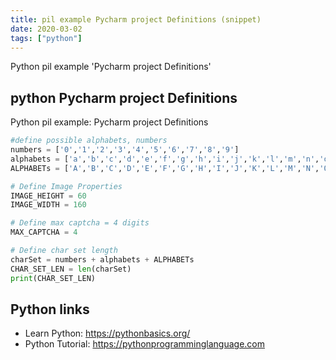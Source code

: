 ```yaml
---
title: pil example Pycharm project Definitions (snippet)
date: 2020-03-02
tags: ["python"]
---
```

Python pil example 'Pycharm project Definitions'


## python Pycharm project Definitions

Python pil example: Pycharm project Definitions

```python
#define possible alphabets, numbers
numbers = ['0','1','2','3','4','5','6','7','8','9']
alphabets = ['a','b','c','d','e','f','g','h','i','j','k','l','m','n','o','p','q','r','s','t','u','v','w','x','y','z']
ALPHABETs = ['A','B','C','D','E','F','G','H','I','J','K','L','M','N','O','P','Q','R','S','T','U','V','W','X','Y','Z']

# Define Image Properties
IMAGE_HEIGHT = 60
IMAGE_WIDTH = 160

# Define max captcha = 4 digits
MAX_CAPTCHA = 4 

# Define char set length
charSet = numbers + alphabets + ALPHABETs
CHAR_SET_LEN = len(charSet)
print(CHAR_SET_LEN)

```

## Python links

- Learn Python: https://pythonbasics.org/
- Python Tutorial: https://pythonprogramminglanguage.com
